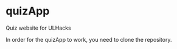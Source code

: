 # quizApp
Quiz website for ULHacks

In order for the quizApp to work, you need to clone the repository.
